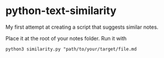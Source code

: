 # python-text-similarity
My first attempt at creating a script that suggests similar notes.

Place it at the root of your notes folder. Run it with

`python3 similarity.py "path/to/your/target/file.md`
